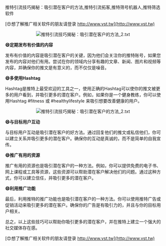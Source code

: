 推特引流技巧揭秘：吸引潜在客户的方法,推特引流拓客,推特筛号机器人,推特筛选软件

[😍想了解推广相关软件的朋友请登录 http://www.vst.tw](http://www.vst.tw)

 <center><img src="https://vst.tw/MP4/tuiguang/png/2.png" alt="推特引流技巧揭秘：吸引潜在客户的方法_2.txt"></center>

**😄定期发布有价值的内容**

发布有价值的内容是吸引潜在客户的关键，因为他们会关注你的推特账号，如果您发布的内容对他们有用。尝试在你的领域内分享有趣的文章、新闻、图片和视频等内容，并确保你的推文是有意义的，而不仅仅是噪音。

**😄多使用Hashtag**

Hashtag是推特上最受欢迎的工具之一，使用正确的Hashtag可以使你的推文被更多的用户看到，并吸引更多的潜在客户。例如，如果你是一个健身教练，你可以使用Hashtag #fitness 或 #healthylifestyle 来吸引想要改善健康的用户。

 <center><img src="https://vst.tw/MP4/tuiguang/png/1.png" alt="推特引流技巧揭秘：吸引潜在客户的方法_2.txt"></center>

**😄与目标用户互动**

与目标用户互动是吸引潜在客户的好方法。通过回复他们的推文或私信他们，你可以建立关系并吸引更多的潜在客户。确保你的互动是真诚的，而不是简单的自我宣传。

**😄推广有用的资源**

推广有用的资源也是吸引潜在客户的一种方法。例如，你可以提供免费的电子书、网上课程或工具等资源，这些资源可以帮助潜在客户解决他们的问题。通过这种方式，你可以建立信任，并吸引更多的潜在客户。

**😄利用推广功能**

最后，利用推特的推广功能也是吸引潜在客户的一种方法。你可以使用推特广告或促销活动来吸引更多的潜在客户。确保你的广告是有吸引力的，并且与你的目标用户相关。

总之，以上这些技巧可以帮助你吸引更多的潜在客户，并在推特上建立一个强大的社交媒体存在感。

[😍想了解推广相关软件的朋友请登录 http://www.vst.tw](http://www.vst.tw)




